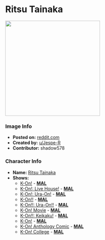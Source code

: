 # Ritsu Tainaka

<img src="https://raw.githubusercontent.com/shadow578/Project-Padoru/master/Padoru/U_Jespe-R/k-on-ritsu-tainaka.png" height="300">

### Image Info
* **Posted on:**     [reddit.com](https://www.reddit.com/r/Padoru/comments/f8yuqd/daily_padoru_55_ritsu_tainaka_kon/)
* **Created by:**    [u/Jespe-R](https://github.com/shadow578/Project-Padoru/blob/master/table-of-contents/creators/uJespeR.md)
* **Contributor:**   shadow578

### Character Info
* **Name:**   [Ritsu Tainaka](https://myanimelist.net/character/19567)
* **Shows:**
  * [K-On!](https://github.com/shadow578/Project-Padoru/blob/master/table-of-contents/shows/KOn.md) - [__MAL__](https://myanimelist.net/anime/5680/K-On)
  * [K-On!: Live House!](https://github.com/shadow578/Project-Padoru/blob/master/table-of-contents/shows/KOnLiveHouse.md) - [__MAL__](https://myanimelist.net/anime/6862/K-On__Live_House)
  * [K-On!: Ura-On!](https://github.com/shadow578/Project-Padoru/blob/master/table-of-contents/shows/KOnUraOn.md) - [__MAL__](https://myanimelist.net/anime/7017/K-On__Ura-On)
  * [K-On!!](https://github.com/shadow578/Project-Padoru/blob/master/table-of-contents/shows/KOn.md) - [__MAL__](https://myanimelist.net/anime/7791/K-On)
  * [K-On!!: Ura-On!!](https://github.com/shadow578/Project-Padoru/blob/master/table-of-contents/shows/KOnUraOn.md) - [__MAL__](https://myanimelist.net/anime/9203/K-On__Ura-On)
  * [K-On! Movie](https://github.com/shadow578/Project-Padoru/blob/master/table-of-contents/shows/KOnMovie.md) - [__MAL__](https://myanimelist.net/anime/9617/K-On_Movie)
  * [K-On!!: Keikaku!](https://github.com/shadow578/Project-Padoru/blob/master/table-of-contents/shows/KOnKeikaku.md) - [__MAL__](https://myanimelist.net/anime/9734/K-On__Keikaku)
  * [K-On!](https://github.com/shadow578/Project-Padoru/blob/master/table-of-contents/shows/KOn.md) - [__MAL__](https://myanimelist.net/manga/13001/K-On)
  * [K-On! Anthology Comic](https://github.com/shadow578/Project-Padoru/blob/master/table-of-contents/shows/KOnAnthologyComic.md) - [__MAL__](https://myanimelist.net/manga/19551/K-On_Anthology_Comic)
  * [K-On! College](https://github.com/shadow578/Project-Padoru/blob/master/table-of-contents/shows/KOnCollege.md) - [__MAL__](https://myanimelist.net/manga/51855/K-On_College)


